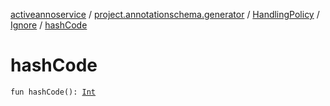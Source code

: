 [activeannoservice](../../../index.md) / [project.annotationschema.generator](../../index.md) / [HandlingPolicy](../index.md) / [Ignore](index.md) / [hashCode](./hash-code.md)

# hashCode

`fun hashCode(): `[`Int`](https://kotlinlang.org/api/latest/jvm/stdlib/kotlin/-int/index.html)